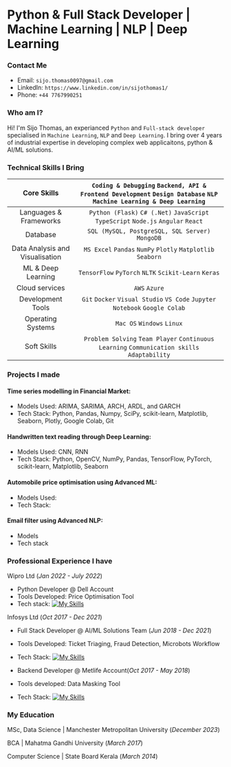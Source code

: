 # Python & Full Stack Developer | Machine Learning | NLP | Deep Learning

### Contact Me

- Email: `sijo.thomas0097@gmail.com`
- LinkedIn: `https://www.linkedin.com/in/sijothomas1/`
- Phone: `+44 7767990251`

### Who am I?
Hi! I'm Sijo Thomas, an experianced `Python` and `Full-stack developer` specialised in `Machine Learning`, `NLP` and `Deep Learning`. I bring over 4 years of industrial expertise in developing complex web applicaitons, python & AI/ML solutions.


### Technical Skills I Bring

| Core Skills | `Coding & Debugging` `Backend, API & Frontend Development` `Design Database` `NLP` `Machine Learning & Deep Learning` |
| :---: | :---: |
| Languages & Frameworks | `Python (Flask)` `C# (.Net)` `JavaScript` `TypeScript` `Node.js` `Angular` `React` |
| Database | `SQL (MySQL, PostgreSQL, SQL Server)` `MongoDB`
| Data Analysis and Visualisation | `MS Excel` `Pandas` `NumPy` `Plotly` `Matplotlib` `Seaborn`
| ML & Deep Learning | `TensorFlow` `PyTorch` `NLTK` `Scikit-Learn` `Keras`
| Cloud services | `AWS` `Azure`
| Development Tools | `Git` `Docker` `Visual Studio` `VS Code` `Jupyter Notebook` `Google Colab`
| Operating Systems | `Mac OS` `Windows` `Linux`
| Soft Skills | `Problem Solving` `Team Player` `Continuous Learning` `Communication skills` `Adaptability`


### Projects I made

#### Time series modelling in Financial Market:
- Models Used: ARIMA, SARIMA, ARCH, ARDL, and GARCH
- Tech Stack: Python, Pandas, Numpy, SciPy, scikit-learn, Matplotlib, Seaborn, Plotly, Google Colab, Git 

#### Handwritten text reading through Deep Learning:
- Models Used: CNN, RNN
- Tech Stack: Python, OpenCV, NumPy, Pandas, TensorFlow, PyTorch, scikit-learn, Matplotlib, Seaborn

#### Automobile price optimisation using Advanced ML:
- Models Used:
- Tech Stack:

#### Email filter using Advanced NLP:
- Models
- Tech stack
  
### Professional Experience I have

Wipro Ltd (_Jan 2022 - July 2022_)
  - Python Developer @ Dell Account
  - Tools Developed: Price Optimisation Tool
  - Tech stack: [![My Skills](https://skillicons.dev/icons?i=py,tensorflow,pytorch,matlab,sklearn,mysql,postgres,azure,git,github,kubernetes,docker,postman,visualstudio,windows,stackoverflow)](https://skillicons.dev)

Infosys Ltd (_Oct 2017 - Dec 2021_)
  - Full Stack Developer @ AI/ML Solutions Team (_Jun 2018 - Dec 2021_)
  - Tools Developed: Ticket Triaging, Fraud Detection, Microbots Workflow
  - Tech Stack: [![My Skills](https://skillicons.dev/icons?i=angular,html,css,ts,py,flask,npm,java,tensorflow,pytorch,matlab,sklearn,mongodb,azure,github,git,docker,postman,anaconda,vscode,stackoverflow,windows)](https://skillicons.dev)

  - Backend Developer @ Metlife Account(_Oct 2017 - May 2018_)
  - Tools developed: Data Masking Tool
  - Tech Stack: [![My Skills](https://skillicons.dev/icons?i=angular,css,html,js,nodejs,spring,npm,git,github,stackoverflow,visualstudio,vscode,windows)](https://skillicons.dev)

### My Education

MSc, Data Science | Manchester Metropolitan University (_December 2023_)

BCA | Mahatma Gandhi University (_March 2017_)

Computer Science | State Board Kerala (_March 2014_)

  
